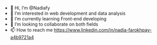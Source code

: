 - 👋 Hi, I’m @Nadiafy
- 👀 I’m interested in web development and data analysis 
- 🌱 I’m currently learning Front-end developing 
- 💞️ I’m looking to collaborate on both fields
- 📫 How to reach me 
https://www.linkedin.com/in/nadia-farokhpay-a4b9721a4

<!---
Nadiafy/Nadiafy is a ✨ special ✨ repository because its `README.md` (this file) appears on your GitHub profile.
You can click the Preview link to take a look at your changes.
--->
